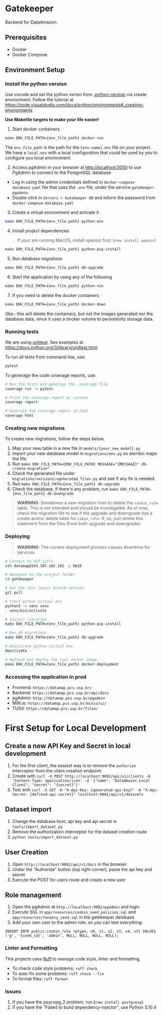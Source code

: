 # Gatekeeper

Backend for DataAmazon.

## Prerequisites

- Docker
- Docker Compose



## Environment Setup

### Install the python version

Use vscode and set the python verion from [.python-version](./.python-version) via create environment.
Follow the tutorial at https://code.visualstudio.com/docs/python/environments#_creating-environments

**Use Makefile targets to make your life easier!**

1. Start docker containers

```sh
make ENV_FILE_PATH={env_file_path} docker-run
```

The `env_file_path` is the path for the `{env-name}.env` file on your project. We have a `local.env` with a local configuration that could be used by you 
to configure you local environment.


2. Access pgAdmin in your browser at <http://localhost:5050> to use PgAdmin to connect to
the PostgreSQL database

- Log in using the admin credentials defined in `docker-compose-database.yaml` file that uses the `.env` file, under the service `gatekeeper-pgadmin`.
- Double click in `Servers > Gatekeeper DB` and inform the password from `docker-compose-database.yaml`

3. Create a virtual environment and activate it

```sh
make ENV_FILE_PATH={env_file_path} python-env
```

4. Install project dependencies

> If your are running MacOS, install openssl first:
> `brew install openssl`

```sh
make ENV_FILE_PATH={env_file_path} python-pip-install
```

5. Run database migrations

```sh
make ENV_FILE_PATH={env_file_path} db-upgrade
```

6. Start the application by using any of the following

```sh
make ENV_FILE_PATH={env_file_path} python-run
```

7. If you need to delete the docker containers

```sh
make ENV_FILE_PATH={env_file_path} docker-down
```

Obs.: this will delete the containers, but not the images generated nor the database data, since it uses a docker 
volume to persistently storage data.

### Running tests

We are using [unittest](https://docs.python.org/3/library/unittest.html). See examples at https://docs.python.org/3/library/unittest.html


To run all tests from command line, use:

```sh
pytest
```

To generage the code coverage reports, use:
```sh
# Run the tests and generage the .coverage file
coverage run -m pytest

# Print the coverage report on console
coverage report

# Generate the coverage report in html
coverage html
```

### Creating new migrations

To create new migrations, follow the steps below.

1. Map your new table in a new file in `models/{your_new_model}.py`
2. Import your new database model in `migrations/env.py` so alembic maps the file.
3. Run `make ENV_FILE_PATH={ENV_FILE_PATH} MESSAGE="{MESSAGE}" db-create-migration"`
4. Check the generated file under `migrations/versions/<generated_file>.py` and see if any fix is needed.
5. Run `make ENV_FILE_PATH={env_file_path} db-upgrade`
6. Check the database, if there's any problem, run `make ENV_FILE_PATH={env_file_path} db-downgrade`

> **WARNING**: Sometimes a new migration tries to delete the `casbin_rule` table. This is not intended and should be investigated. As of now, check the migration file to see if the upgrade and downgrade has a create and/or delete table for `cabin_rule`. If, so, just delete this statement from the files (from both upgrade and downgrade).

### Deploying

> **WARNING:** The current deployment process causes downtime for services.

```sh
# Connect to USP infra
ssh datamap@143.107.102.162 -p 5010

# Navegate to the project folder
cd gatekeeper

# Get the last (main) branch version
git pull

# Start python virtual env
python3 -m venv venv
. venv/bin/activate

# Install libraries
make ENV_FILE_PATH={env_file_path} python-pip-install

# Run db migrations
make ENV_FILE_PATH={env_file_path} db-upgrade

# Deactivate python virtual env
deactivate

# Refresh and deploy the last docker image.
make ENV_FILE_PATH={env_file_path} docker-deployment
```

### Accessing the application in prod

* Frontend: `https://datamap.pcs.usp.br/`
* Backend: `https://datamap.pcs.usp.br/api/docs`
* pgAdmin: `http://datamap.pcs.usp.br/pgadmin`
* MIN.io: `https://datamap.pcs.usp.br/minio/ui/`
* TUSd: `https://datamap.pcs.usp.br/files/`

# First Setup for Local Development

## Create a new API Key and Secret in local development

1. For the first client, the easiest way is to remove the `authorize` interceptor from the client creation endpoint
2. Create with `curl -X POST http://localhost:9092/api/v1/clients -H 'Content-Type: application/json' -d '{"name": "DataAmazon Local Client", "secret": "{secret}"}'`
3. Test with `curl -X GET -H "X-Api-Key: {generated-api-key}" -H "X-Api-Secret: {defined-api-secret}" localhost:9092/api/v1/datasets`

## Dataset import

1. Change the database host, api key and api secret in `tools/import_dataset.py`
2. Remove the authorization interceptor for the dataset creation route
3. `python tools/import_dataset.py`

## User Creation

1. Open `http://localhost:9092/api/v1/docs` in the browser
2. Under the "Authorize" button (top right corner), paste the api key and secret
3. Execute the POST for users route and create a new user

## Role management

1. Open the pgAdmin at `http://localhost:9092/pgadmin` and login
2. Execute SQL in `app/resources/casbin_seed_policies.sql` and `app/resources/tenancy_seed.sql` in the gatekeeper database
3. Add your own user to the admin role, so you can test everything:

```
INSERT INTO public.casbin_rule (ptype, v0, v1, v2, v3, v4, v5) VALUES ('g', '{used_id}', 'admin', NULL, NULL, NULL, NULL);
```

### Linter and Formatting

This projects uses [Ruff](https://github.com/astral-sh/ruff) to manage code style, linter and formatting.

* To check code style problems: `ruff check`
* To auto-fix some problems: `ruff check --fix`
* To format files: `ruff format`

### Issues

1. If you have the psycopg_2 problem, run `brew install postgresql`
2. If you have the "Failed to build dependency-injector", use Python 3.10.4
